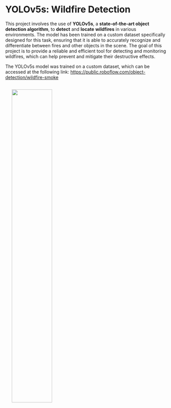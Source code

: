 # YOLOv5s: Wildfire Detection

This project involves the use of **YOLOv5s**, a **state-of-the-art object detection algorithm**, to **detect** and **locate** **wildfires** in various environments. The model has been trained on a custom dataset specifically designed for this task, ensuring that it is able to accurately recognize and differentiate between fires and other objects in the scene. The goal of this project is to provide a reliable and efficient tool for detecting and monitoring wildfires, which can help prevent and mitigate their destructive effects.

The YOLOv5s model was trained on a custom dataset, which can be accessed at the following link: <https://public.roboflow.com/object-detection/wildfire-smoke>

<h2 align="center"></h1>

  <img src="https://blog.roboflow.com/content/images/2020/10/smokey.gif" width="50%" hspace="20"/>
